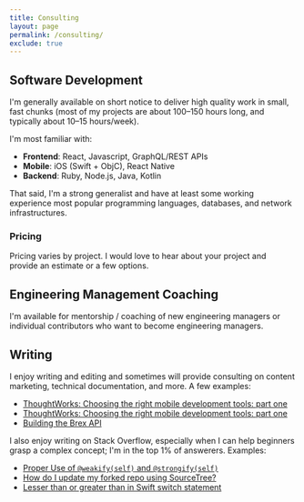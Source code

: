 ```yaml
---
title: Consulting
layout: page
permalink: /consulting/
exclude: true
---
```


## Software Development

I'm generally available on short notice to deliver high quality work in small, fast chunks (most of my projects are about 100–150 hours long, and typically about 10–15 hours/week).

I'm most familiar with:

- **Frontend**: React, Javascript, GraphQL/REST APIs
- **Mobile**: iOS (Swift + ObjC), React Native
- **Backend**: Ruby, Node.js, Java, Kotlin

That said, I'm a strong generalist and have at least some working experience most popular programming languages, databases, and network infrastructures.

### Pricing
Pricing varies by project. I would love to hear about your project and provide an estimate or a few options. 

## Engineering Management Coaching

I'm available for mentorship / coaching of new engineering managers or individual contributors who want to become engineering managers.

## Writing

I enjoy writing and editing and sometimes will provide consulting on content marketing, technical documentation, and more. A few examples:

- [ThoughtWorks: Choosing the right mobile development tools: part one](https://www.thoughtworks.com/insights/blog/choosing-right-mobile-development-tools-part-one)
- [ThoughtWorks: Choosing the right mobile development tools: part one](https://www.thoughtworks.com/insights/blog/choosing-right-mobile-development-tools-part-two)
- [Building the Brex API](https://www.brex.com/journal/building-the-brex-api/)

I also enjoy writing on Stack Overflow, especially when I can help beginners grasp a complex concept; I'm in the top 1% of answerers. Examples:

- [Proper Use of `@weakify(self)` and `@strongify(self)`](https://stackoverflow.com/a/29436402/1445366)
- [How do I update my forked repo using SourceTree?](https://stackoverflow.com/a/13273853/1445366)
- [Lesser than or greater than in Swift switch statement](https://stackoverflow.com/a/31656822/1445366)
